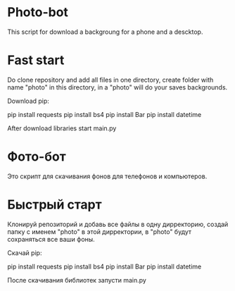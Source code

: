 # Photo-bot

This script for download a backgroung for a phone and a descktop.

# Fast start
Do clone repository and add all files in one directory, create folder with name "photo" in this directory, in a "photo" will do your saves backgrounds.

Download pip:

pip install requests
pip install bs4
pip install Bar
pip install datetime

After download libraries start main.py



# Фото-бот

Это скрипт для скачивания фонов для телефонов и компьютеров.
# Быстрый старт

Клонируй репозиторий и добавь все файлы в одну дирректорию, создай папку с именем "photo" в этой дирректории, в "photo" будут сохраняться все ваши фоны.

Скачай pip:

pip install requests
pip install bs4
pip install Bar
pip install datetime

После скачивания библиотек запусти main.py
